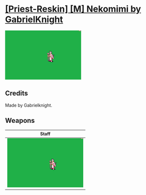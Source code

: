 # [\[Priest-Reskin\] \[M\] Nekomimi by GabrielKnight](./)
 

<img src="./7.%20Staff/Staff_000.png" alt="[Priest-Reskin] [M] Nekomimi by GabrielKnight standing" />

## Credits

Made by Gabrielknight.

## Weapons
 

|Staff |
|  :---: |
| <img alt="Staff animation" src="./7.%20Staff/Staff.gif" /> |
